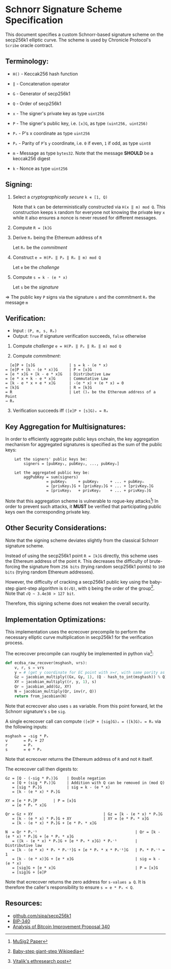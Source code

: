 Schnorr Signature Scheme Specification
======================================

This document specifies a custom Schnorr-based signature scheme on the secp256k1
elliptic curve. The scheme is used by Chronicle Protocol's `Scribe` oracle contract.

Terminology:
-----------

* `H()` - Keccak256 hash function
* `‖`   - Concatenation operator

* `G` - Generator of secp256k1
* `Q` - Order of secp256k1

* `x`  - The signer's private key as type `uint256`
* `P`  - The signer's public key, i.e. `[x]G`, as type `(uint256, uint256)`
* `Pₓ` - P's x coordinate as type `uint256`
* `Pₚ` - Parity of `P`'s `y` coordinate, i.e. `0` if even, `1` if odd, as type `uint8`

* `m` - Message as type `bytes32`. Note that the message **SHOULD** be a keccak256 digest
* `k` - Nonce as type `uint256`


Signing:
-------

1. Select a _cryptographically secure_ `k ∊ [1, Q)`

   Note that `k` can be deterministically constructed via `H(x ‖ m) mod Q`.
   This construction keeps `k` random for everyone not knowing the private key
   `x` while it also ensures a nonce is never reused for different messages.

2. Compute `R = [k]G`

3. Derive `Rₑ` being the Ethereum address of `R`

   Let `Rₑ` be the _commitment_

4. Construct `e = H(Pₓ ‖ Pₚ ‖ Rₑ ‖ m) mod Q`

   Let `e` be the _challenge_

5. Compute `s = k - (e * x)`

   Let `s` be the _signature_

=> The public key `P` signs via the signature `s` and the commitment `Rₑ` the
   message `m`


Verification:
------------

- Input : `(P, m, s, Rₑ)`
- Output: `True` if signature verification succeeds, `false` otherwise

1. Compute _challenge_ `e = H(Pₓ ‖ Pₚ ‖ Rₑ ‖ m) mod Q`

2. Compute _commitment_:
```
  [e]P + [s]G               | s = k - (e * x)
= [e]P + [k - (e * x)]G     | P = [x]G
= [e * x]G + [k - e * x]G   | Distributive Law
= [e * x + k - e * x]G      | Commutative Law
= [k - e * x + e * x]G      | -(e * x) + (e * x) = 0
= [k]G                      | R = [k]G
= R                         | Let ()ₑ be the Ethereum address of a Point
→ Rₑ
```

3. Verification succeeds iff `([e]P + [s]G)ₑ = Rₑ`


Key Aggregation for Multisignatures:
-----------------------------------

In order to efficiently aggregate public keys onchain, the key aggregation
mechanism for aggregated signatures is specified as the sum of the public
keys:

```
    Let the signers' public keys be:
        signers = [pubKey₁, pubKey₂, ..., pubKeyₙ]

    Let the aggregated public key be:
        aggPubKey = sum(signers)
                  = pubKey₁     + pubKey₂     + ... + pubKeyₙ
                  = [privKey₁]G + [privKey₂]G + ... + [privKeyₙ]G
                  = [privKey₁   + privKey₂    + ... + privKeyₙ]G
```

Note that this aggregation scheme is vulnerable to rogue-key attacks[^musig2-paper]!
In order to prevent such attacks, it **MUST** be verified that participating
public keys own the corresponding private key.


Other Security Considerations:
-----------------------------

Note that the signing scheme deviates slightly from the classical Schnorr
signature scheme.

Instead of using the secp256k1 point `R = [k]G` directly, this scheme uses the
Ethereum address of the point `R`. This decreases the difficulty of
brute-forcing the signature from `256 bits` (trying random secp256k1 points)
to `160 bits` (trying random Ethereum addresses).

However, the difficulty of cracking a secp256k1 public key using the
baby-step giant-step algorithm is `O(√Q)`, with `Q` being the order of the group[^baby-step-giant-step-wikipedia].
Note that `√Q ~ 3.4e38 > 127 bit`.

Therefore, this signing scheme does not weaken the overall security.


Implementation Optimizations:
----------------------------

This implementation uses the ecrecover precompile to perform the necessary
elliptic curve multiplication in secp256k1 for the verification process.

The ecrecover precompile can roughly be implemented in python via[^vitalik-ethresearch-post]:
```python
def ecdsa_raw_recover(msghash, vrs):
    v, r, s = vrs
    y = # (get y coordinate for EC point with x=r, with same parity as v)
    Gz = jacobian_multiply((Gx, Gy, 1), (Q - hash_to_int(msghash)) % Q)
    XY = jacobian_multiply((r, y, 1), s)
    Qr = jacobian_add(Gz, XY)
    N = jacobian_multiply(Qr, inv(r, Q))
    return from_jacobian(N)
```

Note that ecrecover also uses `s` as variable. From this point forward, let
the Schnorr signature's `s` be `sig`.

A single ecrecover call can compute `([e]P + [sig]G)ₑ = ([k]G)ₑ = Rₑ` via the
following inputs:
```
msghash = -sig * Pₓ
v       = Pₚ + 27
r       = Pₓ
s       = e * Pₓ
```

Note that ecrecover returns the Ethereum address of `R` and not `R` itself.

The ecrecover call then digests to:
```
Gz = [Q - (-sig * Pₓ)]G    | Double negation
   = [Q + (sig * Pₓ)]G     | Addition with Q can be removed in (mod Q)
   = [sig * Pₓ]G           | sig = k - (e * x)
   = [k - (e * x) * Pₓ]G

XY = [e * Pₓ]P       | P = [x]G
   = [e * Pₓ * x]G

Qr = Gz + XY                               | Gz = [k - (e * x) * Pₓ]G
   = [k - (e * x) * Pₓ]G + XY              | XY = [e * Pₓ * x]G
   = [k - (e * x) * Pₓ]G + [e * Pₓ * x]G

N  = Qr * Pₓ⁻¹                                           | Qr = [k - (e * x) * Pₓ]G + [e * Pₓ * x]G
   = ([k - (e * x) * Pₓ]G + [e * Pₓ * x]G) * Pₓ⁻¹        | Distributive law
   = [k - (e * x) * Pₓ * Pₓ⁻¹]G + [e * Pₓ * x * Pₓ⁻¹]G   | Pₓ * Pₓ⁻¹ = 1
   = [k - (e * x)]G + [e * x]G                           | sig = k - (e * x)
   = [sig]G + [e * x]G                                   | P = [x]G
   = [sig]G + [e]P
```

Note that ecrecover returns the zero address for `s-values ≥ Q`. It is
therefore the caller's responsibility to ensure `s = e * Pₓ < Q`.


Resources:
---------

- [github.com/sipa/secp256k1](https://github.com/sipa/secp256k1/blob/968e2f415a5e764d159ee03e95815ea11460854e/src/modules/schnorr/schnorr.md)
- [BIP-340](https://github.com/bitcoin/bips/blob/master/bip-0340.mediawiki)
- [Analysis of Bitcoin Improvement Proposal 340](https://courses.csail.mit.edu/6.857/2020/projects/4-Elbahrawy-Lovejoy-Ouyang-Perez.pdf)

[^musig2-paper]:[MuSig2 Paper](https://eprint.iacr.org/2020/1261.pdf)
[^baby-step-giant-step-wikipedia]:[Baby-step giant-step Wikipedia](https://en.wikipedia.org/wiki/Baby-step_giant-step)
[^vitalik-ethresearch-post]:[Vitalik's ethresearch post](https://ethresear.ch/t/you-can-kinda-abuse-ecrecover-to-do-ecmul-in-secp256k1-today/2384)

